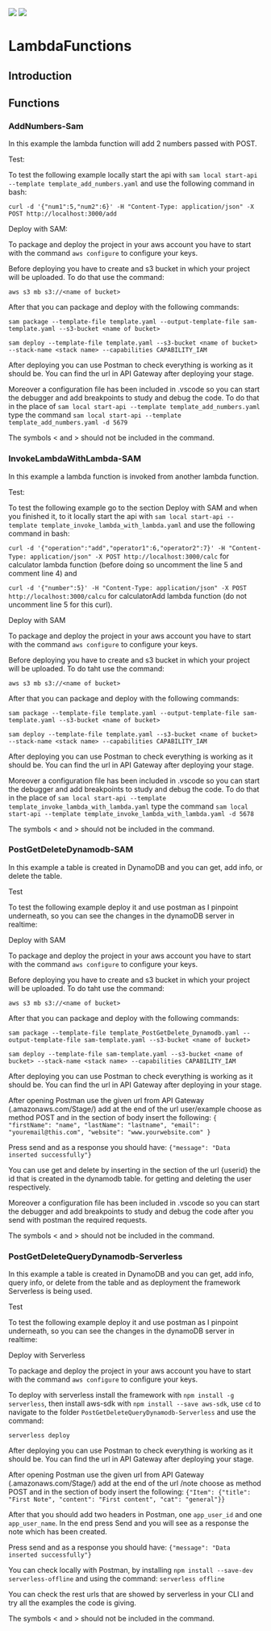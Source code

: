 
![](https://dev.azure.com/NavD/PipeLines.Test/_apis/build/status/SecondRepo)
[<img src="https://dev.azure.com/NavD/PipeLines.Test/_apis/build/status/SecondRepo">](https://dev.azure.com/NavD/PipeLines.Test/_build/latest?definitionId=8)
# LambdaFunctions

## Introduction


## Functions

### AddNumbers-Sam

In this example the lambda function will add 2 numbers passed with POST.

Test:

To test the following example locally start the api with ```sam local start-api --template template_add_numbers.yaml``` and use the following command in bash:

```curl -d '{"num1":5,"num2":6}' -H "Content-Type: application/json" -X POST http://localhost:3000/add```

Deploy with SAM:

To package and deploy the project in your aws account you have to start with the command `aws configure` to configure your keys.

Before deploying you have to create and s3 bucket in which your project will be uploaded. To do that use the command:

```aws s3 mb s3://<name of bucket>```

After that you can package and deploy with the following commands:

```sam package --template-file template.yaml --output-template-file sam-template.yaml --s3-bucket <name of bucket>```

```sam deploy --template-file template.yaml --s3-bucket <name of bucket> --stack-name <stack name> --capabilities CAPABILITY_IAM```

After deploying you can use Postman to check everything is working as it should be. You can find the url in API Gateway after deploying your stage.

Moreover a configuration file has been included in .vscode so you can start the debugger and add breakpoints to study and debug the code. To do that in the place of ```sam local start-api --template template_add_numbers.yaml``` type the command ```sam local start-api --template template_add_numbers.yaml -d 5679```

The symbols < and > should not be included in the command.

### InvokeLambdaWithLambda-SAM

In this example a lambda function is invoked from another lambda function.

Test:

To test the following example go to the section Deploy with SAM and when you finished it, to it locally start the api with ```sam local start-api --template template_invoke_lambda_with_lambda.yaml``` and use the following command in bash:

```curl -d '{"operation":"add","operator1":6,"operator2":7}' -H "Content-Type: application/json" -X POST http://localhost:3000/calc``` for calculator lambda function (before doing so uncomment the line 5 and comment line 4) and

```curl -d '{"number":5}' -H "Content-Type: application/json" -X POST http://localhost:3000/calcu``` for calculatorAdd lambda function (do not uncomment line 5 for this curl).

Deploy with SAM

To package and deploy the project in your aws account you have to start with the command `aws configure` to configure your keys.

Before deploying you have to create and s3 bucket in which your project will be uploaded. To do taht use the command:

```aws s3 mb s3://<name of bucket>```

After that you can package and deploy with the following commands:

```sam package --template-file template.yaml --output-template-file sam-template.yaml --s3-bucket <name of bucket>```

```sam deploy --template-file template.yaml --s3-bucket <name of bucket> --stack-name <stack name> --capabilities CAPABILITY_IAM```

After deploying you can use Postman to check everything is working as it should be. You can find the url in API Gateway after deploying your stage.

Moreover a configuration file has been included in .vscode so you can start the debugger and add breakpoints to study and debug the code. To do that in the place of ```sam local start-api --template template_invoke_lambda_with_lambda.yaml``` type the command ```sam local start-api --template template_invoke_lambda_with_lambda.yaml -d 5678```

The symbols < and > should not be included in the command.

### PostGetDeleteDynamodb-SAM

In this example a table is created in DynamoDB and you can get, add info, or delete the table.

Test

To test the following example deploy it and use postman as I pinpoint underneath, so you can see the changes in the dynamoDB server in realtime:

Deploy with SAM

To package and deploy the project in your aws account you have to start with the command ```aws configure``` to configure your keys.

Before deploying you have to create and s3 bucket in which your project will be uploaded. To do taht use the command:

```aws s3 mb s3://<name of bucket>```

After that you can package and deploy with the following commands:

```sam package --template-file template_PostGetDelete_Dynamodb.yaml --output-template-file sam-template.yaml --s3-bucket <name of bucket>```

```sam deploy --template-file sam-template.yaml --s3-bucket <name of bucket> --stack-name <stack name> --capabilities CAPABILITY_IAM```

After deploying you can use Postman to check everything is working as it should be. You can find the url in API Gateway after deploying in your stage.

After opening Postman use the given url from API Gateway (<given>.amazonaws.com/Stage/) add at the end of the url user/example choose as method POST and in the section of body insert the following:
```{ "firstName": "name", "lastName": "lastname", "email": "youremail@this.com", "website": "www.yourwebsite.com" }```

Press send and as a response you should have:
```{"message": "Data inserted successfully"}```

You can use get and delete by inserting in the section of the url {userid} the id that is created in the dynamodb table. for getting and deleting the user respectively.

Moreover a configuration file has been included in .vscode so you can start the debugger and add breakpoints to study and debug the code after you send with postman the required requests.

The symbols < and > should not be included in the command.

### PostGetDeleteQueryDynamodb-Serverless

In this example a table is created in DynamoDB and you can get, add info, query info, or delete from the table and as deployment the framework Serverless is being used.

Test

To test the following example deploy it and use postman as I pinpoint underneath, so you can see the changes in the dynamoDB server in realtime:

Deploy with Serverless

To package and deploy the project in your aws account you have to start with the command ```aws configure``` to configure your keys.

To deploy with serverless install the framework with ```npm install -g serverless```, then install aws-sdk with ```npm install --save aws-sdk```, use ```cd``` to navigate to the folder ```PostGetDeleteQueryDynamodb-Serverless``` and use the command:

```serverless deploy```

After deploying you can use Postman to check everything is working as it should be. You can find the url in API Gateway after deploying your stage.

After opening Postman use the given url from API Gateway (<given>.amazonaws.com/Stage/) add at the end of the url /note choose as method POST and in the section of body insert the following:
```{"Item": {"title": "First Note", "content": "First content", "cat": "general"}}```

After that you should add two headers in Postman, one ```app_user_id``` and one ```app_user_name```. In the end press Send and you will see as a response the note which has been created.

Press send and as a response you should have:
```{"message": "Data inserted successfully"}```

You can check locally with Postman, by installing ```npm install --save-dev serverless-offline``` and using the command:
```serverless offline```

You can check the rest urls that are showed by serverless in your CLI and try all the examples the code is giving.

The symbols < and > should not be included in the command.

